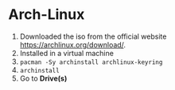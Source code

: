 # Arch-Linux

1. Downloaded the iso from the official website https://archlinux.org/download/.
2. Installed in a virtual machine
3. `pacman -Sy archinstall archlinux-keyring`
4. `archinstall`
5. Go to **Drive(s)**
